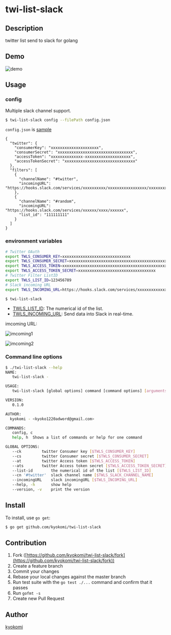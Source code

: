 twi-list-slack
====

## Description
twitter list send to slack for golang

## Demo
![demo](https://qiita-image-store.s3.amazonaws.com/0/40887/2c919683-8cba-116d-4563-bfb57573a80a.png "スクリーンショット_2015-01-16_22_11_08.png")

## Usage

### config

Multiple slack channel support.

```bash
$ twi-list-slack config --filePath config.json
```

`config.json` is [sample](https://github.com/kyokomi/twi-list-slack/blob/master/config/config.json)

```
{
  "twitter": {
    "consumerKey": "xxxxxxxxxxxxxxxxxxxxx",
    "consumerSecret": "xxxxxxxxxxxxxxxxxxxxxxxxxxxxxxxxx",
    "accessToken": "xxxxxxxxxxxxxx-xxxxxxxxxxxxxxxxxxxx",
    "accessTokenSecret": "xxxxxxxxxxxxxxxxxxxxxxxxxxxxxxx"
  },
  "filters": [
    {
      "channelName": "#twitter",
      "incomingURL": "https://hooks.slack.com/services/xxxxxxxxxx/xxxxxxxxxxxxxxxxx/xxxxxxxxxxxxx"
    },
    {
      "channelName": "#random",
      "incomingURL": "https://hooks.slack.com/services/xxxxxx/xxxx/xxxxxx",
      "list_id": "111111111"
    }
  ]
}
```

### environment variables

```bash
# Twitter OAuth
export TWLS_CONSUMER_KEY=xxxxxxxxxxxxxxxxxxxxxxxxxxxxxx
export TWLS_CONSUMER_SECRET=xxxxxxxxxxxxxxxxxxxxxxxxxxxxxxxxxxxxxxxxxxxxx
export TWLS_ACCESS_TOKEN=xxxxxxxxxxxxxxxxxxxxxxxxxxxxxxxxxxxxxxxxxxxxxxxxxxx
export TWLS_ACCESS_TOKEN_SECRET=xxxxxxxxxxxxxxxxxxxxxxxxxxxxxxxxxx
# Twitter Filter ListID
export TWLS_LIST_ID=123456789
# Slack incoming URL
export TWLS_INCOMING_URL=https://hooks.slack.com/services/xxxxxxxxxxxxxxxxxxxxxxxxx
```

```bash
$ twi-list-slack
```

- [TWLS_LIST_ID](https://dev.twitter.com/rest/reference/get/lists/members): The numerical id of the list.
- [TWLS_INCOMING_URL](https://my.slack.com/services/new/incoming-webhook): Send data into Slack in real-time.

imcoming URL:

![imcoming1](https://qiita-image-store.s3.amazonaws.com/0/40887/f8338a8f-1189-8889-7e1f-7feb7c416bd6.png "スクリーンショット_2015-01-16_20_58_27.png")

![imcoming2](https://qiita-image-store.s3.amazonaws.com/0/40887/6013f80f-c44b-3ac7-100d-acc03e9df447.png "スクリーンショット_2015-01-16_20_59_01.png")

### Command line options

```bash
$ ./twi-list-slack --help
NAME:
   twi-list-slack -

USAGE:
   twi-list-slack [global options] command [command options] [arguments...]

VERSION:
   0.1.0

AUTHOR:
  kyokomi - <kyoko1220adword@gmail.com>

COMMANDS:
   config, c
   help, h	Shows a list of commands or help for one command

GLOBAL OPTIONS:
   --ck 		twitter Consumer key [$TWLS_CONSUMER_KEY]
   --cs 		twitter Consumer secret [$TWLS_CONSUMER_SECRET]
   --at 		twitter Access token [$TWLS_ACCESS_TOKEN]
   --ats 		twitter Access token secret [$TWLS_ACCESS_TOKEN_SECRET]
   --list-id 		the numerical id of the list [$TWLS_LIST_ID]
   --cn '#twitter'	slack channel name [$TWLS_SLACK_CHANNEL_NAME]
   --incomingURL 	slack incomingURL [$TWLS_INCOMING_URL]
   --help, -h		show help
   --version, -v	print the version
```

## Install

To install, use `go get`:

```bash
$ go get github.com/kyokomi/twi-list-slack
```

## Contribution

1. Fork ([https://github.com/kyokomi/twi-list-slack/fork](https://github.com/kyokomi/twi-list-slack/fork))
1. Create a feature branch
1. Commit your changes
1. Rebase your local changes against the master branch
1. Run test suite with the `go test ./...` command and confirm that it passes
1. Run `gofmt -s`
1. Create new Pull Request

## Author

[kyokomi](https://github.com/kyokomi)
